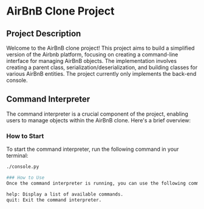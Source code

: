 # AirBnB Clone Project

## Project Description

Welcome to the AirBnB clone project! This project aims to build a simplified version of the Airbnb platform, focusing on creating a command-line interface for managing AirBnB objects. The implementation involves creating a parent class, serialization/deserialization, and building classes for various AirBnB entities.
The project currently only implements the back-end console.

## Command Interpreter

The command interpreter is a crucial component of the project, enabling users to manage objects within the AirBnB clone. Here's a brief overview:

### How to Start

To start the command interpreter, run the following command in your terminal:

```bash
./console.py

### How to Use
Once the command interpreter is running, you can use the following commands:

help: Display a list of available commands.
quit: Exit the command interpreter.
